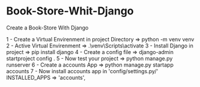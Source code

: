 # Book-Store-Whit-Django
Create a Book-Store With Django

1 - Create a Virtual Envirenment in project Directory => python -m venv venv
2 - Active Virtual Envirenment => .\venv\Scripts\activate
3 - Install Django in project => pip install django
4 - Create a config file => django-admin startproject config .
5 - Now test your project => python manage.py runserver
6 - Create a accounts App => python manage.py startapp accounts
7 - Now install accounts app in 'config/settings.py/' INSTALLED_APPS => 'accounts',
